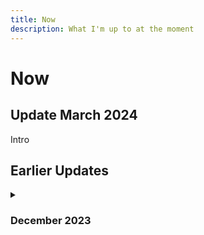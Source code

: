 ```yaml
---
title: Now
description: What I'm up to at the moment 
---
```


#  Now 

## Update March 2024

Intro

## Earlier Updates 

<details>
<summary>

### December 2023

</summary>

Intro old

</details>

